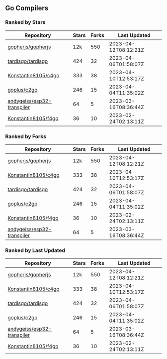 ## Go Compilers

### Ranked by Stars

| Repository | Stars | Forks | Last Updated |
|------------|-------|-------|--------------|
| [gopherjs/gopherjs](https://github.com/gopherjs/gopherjs) | 12k | 550 | 2023-04-12T08:12:21Z |
| [tardisgo/tardisgo](https://github.com/tardisgo/tardisgo) | 424 | 32 | 2023-04-06T01:58:07Z |
| [Konstantin8105/c4go](https://github.com/Konstantin8105/c4go) | 333 | 38 | 2023-04-10T12:53:17Z |
| [goplus/c2go](https://github.com/goplus/c2go) | 246 | 15 | 2023-04-04T11:35:02Z |
| [andygeiss/esp32-transpiler](https://github.com/andygeiss/esp32-transpiler) | 64 | 5 | 2023-03-16T08:36:44Z |
| [Konstantin8105/f4go](https://github.com/Konstantin8105/f4go) | 36 | 10 | 2023-02-24T02:13:11Z |

### Ranked by Forks

| Repository | Stars | Forks | Last Updated |
|------------|-------|-------|--------------|
| [gopherjs/gopherjs](https://github.com/gopherjs/gopherjs) | 12k | 550 | 2023-04-12T08:12:21Z |
| [Konstantin8105/c4go](https://github.com/Konstantin8105/c4go) | 333 | 38 | 2023-04-10T12:53:17Z |
| [tardisgo/tardisgo](https://github.com/tardisgo/tardisgo) | 424 | 32 | 2023-04-06T01:58:07Z |
| [goplus/c2go](https://github.com/goplus/c2go) | 246 | 15 | 2023-04-04T11:35:02Z |
| [Konstantin8105/f4go](https://github.com/Konstantin8105/f4go) | 36 | 10 | 2023-02-24T02:13:11Z |
| [andygeiss/esp32-transpiler](https://github.com/andygeiss/esp32-transpiler) | 64 | 5 | 2023-03-16T08:36:44Z |

### Ranked by Last Updated

| Repository | Stars | Forks | Last Updated |
|------------|-------|-------|--------------|
| [gopherjs/gopherjs](https://github.com/gopherjs/gopherjs) | 12k | 550 | 2023-04-12T08:12:21Z |
| [Konstantin8105/c4go](https://github.com/Konstantin8105/c4go) | 333 | 38 | 2023-04-10T12:53:17Z |
| [tardisgo/tardisgo](https://github.com/tardisgo/tardisgo) | 424 | 32 | 2023-04-06T01:58:07Z |
| [goplus/c2go](https://github.com/goplus/c2go) | 246 | 15 | 2023-04-04T11:35:02Z |
| [andygeiss/esp32-transpiler](https://github.com/andygeiss/esp32-transpiler) | 64 | 5 | 2023-03-16T08:36:44Z |
| [Konstantin8105/f4go](https://github.com/Konstantin8105/f4go) | 36 | 10 | 2023-02-24T02:13:11Z |

